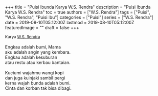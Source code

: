 +++
title = "Puisi Ibunda Karya W.S. Rendra"
description = "Puisi Ibunda Karya W.S. Rendra"
toc = true
authors = ["W.S. Rendra"]
tags = ["Puisi", "W.S. Rendra", "Puisi Ibu"]
categories = ["Puisi"]
series = ["W.S. Rendra"]
date = 2019-08-10T05:12:00Z
lastmod = 2019-08-10T05:12:00Z
featuredImage = ""
draft = false
+++

<div style="text-align: justify;">
<div style="font-size: small;">Karya <a href="/authors/w.s.-rendra/" target="_blank">W.S. Rendra</a></div><br />
Engkau adalah bumi, Mama<br />aku adalah angin yang kembara.<br />Engkau adalah kesuburan<br />atau restu atau kerbau bantaian.<br /><br />Kuciumi wajahmu wangi kopi<br />dan juga kuinjaki sambil pergi<br />kerna wajah bunda adalah bumi.<br />Cinta dan korban tak bisa dibagi.</div>
